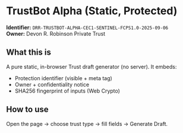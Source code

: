 # TrustBot Alpha (Static, Protected)

**Identifier:** `DRR-TRUSTBOT-ALPHA-CEC1-SENTINEL-FCPS1.0-2025-09-06`  
**Owner:** Devon R. Robinson Private Trust

## What this is
A pure static, in-browser Trust draft generator (no server). It embeds:
- Protection identifier (visible + meta tag)
- Owner + confidentiality notice
- SHA256 fingerprint of inputs (Web Crypto)

## How to use
Open the page → choose trust type → fill fields → Generate Draft.
